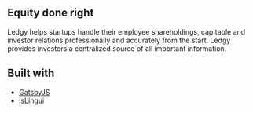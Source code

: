 ## Equity done right
Ledgy helps startups handle their employee shareholdings, cap table and investor relations professionally and accurately from the start. Ledgy provides investors a centralized source of all important information.

## Built with
* [GatsbyJS](https://github.com/gatsbyjs/gatsby)
* [jsLingui](https://github.com/lingui/js-lingui)
